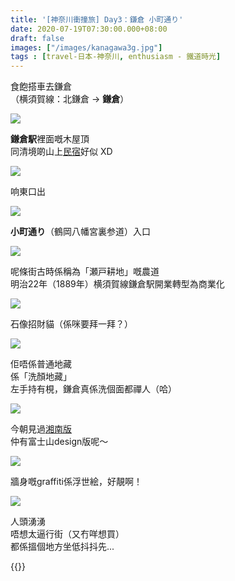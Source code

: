 ```yaml
---
title: '[神奈川衝撞旅] Day3：鎌倉 小町通り'
date: 2020-07-19T07:30:00.000+08:00
draft: false
images: ["/images/kanagawa3g.jpg"]
tags : [travel-日本-神奈川, enthusiasm - 鐵道時光]
---
```


食飽搭車去鎌倉  
（横須賀線：北鎌倉 → **鎌倉**）

![](/images/kanagawa3g1.jpg)

**鎌倉駅**裡面嘅木屋頂  
同清境啲山上[民宿](https://hidie.net/taichung4a/)好似 XD

![](/images/kanagawa3g2.jpg)

响東口出

![](/images/kanagawa3g3.jpg)

**小町通り**（鶴岡八幡宮裏参道）入口

![](/images/kanagawa3g5.jpg)

呢條街古時係稱為「瀬戸耕地」嘅農道  
明治22年（1889年）横須賀線鎌倉駅開業轉型為商業化  

![](/images/kanagawa3g6.jpg)

石像招財貓（係咪要拜一拜？）

![](/images/kanagawa3g7.jpg)

佢唔係普通地藏  
係「洗顏地藏」  
左手持有梘，鎌倉真係洗個面都禪人（哈）

![](/images/kanagawa3g8.jpg)

今朝見過[湘南版](https://hidie.net/kanagawa3d/)  
仲有富士山design版呢～

![](/images/kanagawa3g9.jpg)

牆身嘅graffiti係浮世絵，好靚啊！  

![](/images/kanagawa3g4.jpg)

人頭湧湧  
唔想太逼行街（又冇咩想買）    
都係搵個地方坐低抖抖先...
  
{{<kanagawa>}}
